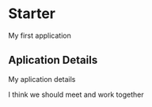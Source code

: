 # Starter
My first application 

## Aplication Details
My aplication details

I think we should meet and work together